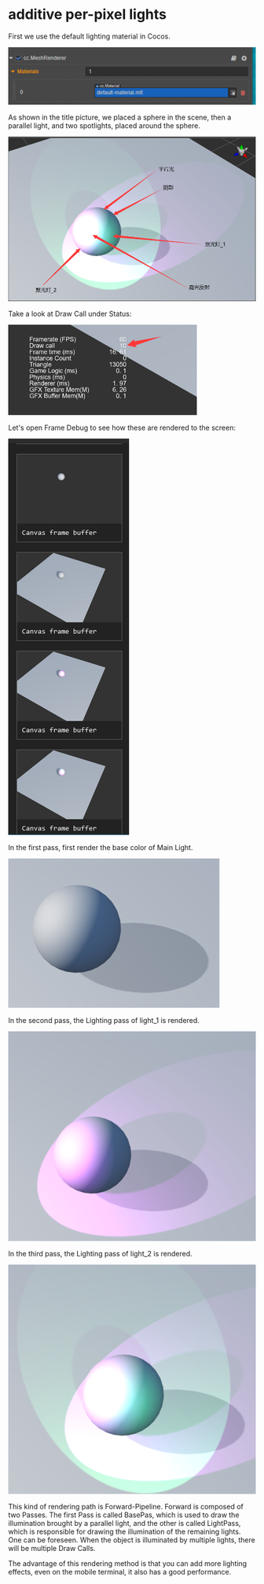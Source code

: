 # additive per-pixel lights

First we use the default lighting material in Cocos.

![default-material](default-material.png)

As shown in the title picture, we placed a sphere in the scene, then a parallel light, and two spotlights, placed around the sphere.

![using Light](usingLight.png)

Take a look at Draw Call under Status:

![Draw Call](drawCall.png)

Let's open Frame Debug to see how these are rendered to the screen:

![Frame Debug](debug.png)

In the first pass, first render the base color of Main Light.

![main light pass](pass1.png)

In the second pass, the Lighting pass of light_1 is rendered.

![ForwardAdd pass](pass2.png)

In the third pass, the Lighting pass of light_2 is rendered.

![ForwardAdd pass](pass3.png)

This kind of rendering path is Forward-Pipeline. Forward is composed of two Passes. The first Pass is called BasePas, which is used to draw the illumination brought by a parallel light, and the other is called LightPass, which is responsible for drawing the illumination of the remaining lights. One can be foreseen. When the object is illuminated by multiple lights, there will be multiple Draw Calls.

The advantage of this rendering method is that you can add more lighting effects, even on the mobile terminal, it also has a good performance.
